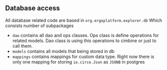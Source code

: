 ## Database access

All database related code are based in `org.ergoplatform.explorer.db`
Which consists number of subpackages
* `dao` contains all dao and ops classes. Ops class is define operations for related models. Dao class is using this operations to cimbine or just to call them.
* `models` contains all models that being stored in db
* `mappings` contains mappings for custom data type. Right now there is only one mapping for storing `io.circe.Json` as `JSONB` in postgres
